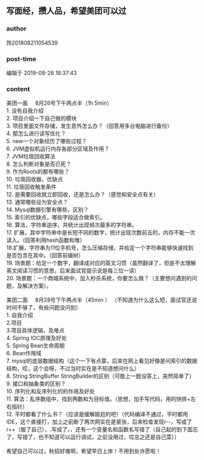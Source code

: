 ## 写面经，攒人品，希望美团可以过
### author 
玲201808211054539
### post-time 

编辑于  2019-08-28 18:37:43
### content 
<div class="post-topic-des nc-post-content">
 <div>
  美团一面     8月26号下午两点半（1h 5min）
 </div>
 <div>
  1. 没有自我介绍
 </div>
 <div>
  2. 项目介绍一下自己做的模块
 </div>
 <div>
  3. 项目里面文件存储，发生意外怎么办？（回答用多台电脑进行备份）
 </div>
 <div>
  4. 那怎么进行读写优化？
 </div>
 <div>
  5. new一个对象经历了哪些过程？
 </div>
 <div>
  6. JVM虚拟机运行内存各部分区域及作用？
 </div>
 <div>
  7. JVM垃圾回收算法
 </div>
 <div>
  8. 怎么判断对象是否已死？
 </div>
 <div>
  9. 作为Roots的都有哪些？
 </div>
 <div>
  10. 垃圾回收器，优缺点
 </div>
 <div>
  11. 垃圾回收触发条件
 </div>
 <div>
  12. 是需要回收就立即回收，还是怎么办？（感觉和安全点有关）
 </div>
 <div>
  13. 通常哪些设为安全点？
 </div>
 <div>
  14. Mysql数据引擎有哪些，区别？
 </div>
 <div>
  15. 索引的优缺点，哪些字段适合做索引。
 </div>
 <div>
  16. 算法，字符串逆序，并统计出现频次最多的字符串。
 </div>
 <div>
  17. 扩展，其中字符串中是长短不同的数字，统计出现次数前五的，内存不能一次读入。（回答利用hash函数和堆）
 </div>
 <div>
  18.扩展，字符串为11位手机号，怎么压缩存储，并给定一个字符串能够快速找到是否包含在其中。（回答前缀树）
 </div>
 <div>
  19. 场景题：给定一个数字，翻译成对应的英文习惯（虽然翻译了，但是不太理解英文阅读习惯的意思，后来面试官提示说是每三位一读）
 </div>
 <div>
  20. 场景题：一个商城系统中，加入秒杀系统，你要怎么做？（主要想问遇到的问题，及解决方案）。
 </div>
 <div>
  <br/>
 </div>
 <div>
  <span>
   美团二面     8月28号下午两点半（45min
  </span>
  <span>
   ）
  </span>
  （不知道为什么这么短，面试官还说时间不够了，有些问题没问到）
 </div>
 <div>
  1. 自我介绍
 </div>
 <div>
  2.项目
 </div>
 <div>
  3.项目具体逻辑，及难点
 </div>
 <div>
  4. Spring IOC原理及好处
 </div>
 <div>
  5. Spring Bean生命周期
 </div>
 <div>
  6. Bean作用域
 </div>
 <div>
  7. mysql的底层数据结构（这个一下有点蒙，后来在网上看见好像是问索引的数据结构，哎，这个会呀，不过当时实在是不知道想问什么）
 </div>
 <div>
  8. String StringBuffer StringBuilder的区别（可能上一题没答上，突然简单了）
 </div>
 <div>
  9. 接口和抽象类的区别？
 </div>
 <div>
  10. 序列化和反序列化的的作用及好处
 </div>
 <div>
  11. 算法：乱序数组中，找到两数和为目标值。（思想，加手写代码，用的快排+左右指针）
 </div>
 <div>
  12. 平时都看了什么书？（应该是缓解尴尬的吧）（代码编译不通过，平时都用IDE，这个直接打，加上之前断了两次网实在是紧张，后来检查发现r--，写成了r++（服了自己），.写成了，，还有一个变量名和函数名写错了（自己起的到下面忘了，写错了，也不知道可以运行调试，之前没用过，哎总之还是自己菜））
 </div>
 <div>
  <br/>
 </div>
 <div>
  希望自己可以过，秋招好难啊，希望早日上岸！不用到处许愿啦！
 </div>
 <div>
  <br/>
 </div>
 <div>
  <br/>
 </div>
 <div>
  <br/>
 </div>
 <div>
  <br/>
 </div>
 <div>
  <br/>
 </div>
 <p>
  <br/>
 </p>
</div>
